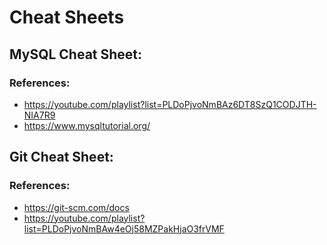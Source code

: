 # Cheat Sheets

## MySQL Cheat Sheet:
### References:
* https://youtube.com/playlist?list=PLDoPjvoNmBAz6DT8SzQ1CODJTH-NIA7R9
* https://www.mysqltutorial.org/

## Git Cheat Sheet:
### References:
* https://git-scm.com/docs
* https://youtube.com/playlist?list=PLDoPjvoNmBAw4eOj58MZPakHjaO3frVMF

